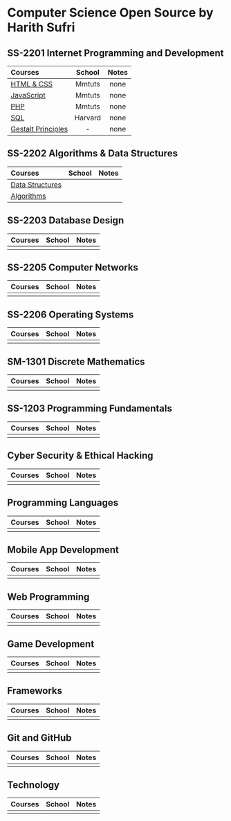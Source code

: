 # Computer Science Open Source by Harith Sufri

## SS-2201 Internet Programming and Development

Courses | School | Notes
:-- | :--: | :--:
[HTML & CSS](https://www.youtube.com/playlist?list=PL0eyrZgxdwhwNC5ppZo_dYGVjerQY3xYU) | Mmtuts | none
[JavaScript](https://www.youtube.com/playlist?list=PL0eyrZgxdwhxNGMWROnaY35NLyEjTqcgB) | Mmtuts | none
[PHP](https://www.youtube.com/playlist?list=PL0eyrZgxdwhwBToawjm9faF1ixePexft-) | Mmtuts | none
[SQL](https://www.youtube.com/watch?v=LxDetsPQAPQ&index=10&t=2372s&list=PLhQjrBD2T382eX9-tF75Wa4lmlC7sxNDH) | Harvard | none
[Gestalt Principles](http://graphicdesign.spokanefalls.edu/tutorials/process/gestaltprinciples/gestaltprinc.htm) | - | none

## SS-2202 Algorithms & Data Structures

Courses | School | Notes
:-- | :--: | :--:
[Data Structures]() |  | 
[Algorithms]() |  | 

## SS-2203 Database Design

Courses | School | Notes
:-- | :--: | :--:
[]() |  | 

## SS-2205 Computer Networks

Courses | School | Notes
:-- | :--: | :--:
[]() |  | 

## SS-2206 Operating Systems

Courses | School | Notes
:-- | :--: | :--:
[]() |  | 

## SM-1301 Discrete Mathematics

Courses | School | Notes
:-- | :--: | :--:
[]() |  | 

## SS-1203 Programming Fundamentals

Courses | School | Notes
:-- | :--: | :--:
[]() |  | 

## Cyber Security & Ethical Hacking

Courses | School | Notes
:-- | :--: | :--:
[]() |  | 

## Programming Languages

Courses | School | Notes
:-- | :--: | :--:
[]() |  | 

## Mobile App Development

Courses | School | Notes
:-- | :--: | :--:
[]() |  | 

## Web Programming

Courses | School | Notes
:-- | :--: | :--:
[]() |  | 

## Game Development

Courses | School | Notes
:-- | :--: | :--:
[]() |  | 

## Frameworks

Courses | School | Notes
:-- | :--: | :--:
[]() |  | 

## Git and GitHub

Courses | School | Notes
:-- | :--: | :--:
[]() |  | 

## Technology

Courses | School | Notes
:-- | :--: | :--:
[]() |  | 
